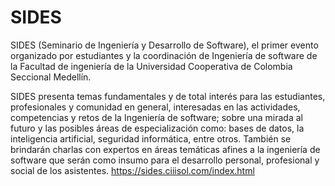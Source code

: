# SIDES
SIDES (Seminario de Ingeniería y Desarrollo de Software), el primer evento organizado por estudiantes y la coordinación de Ingeniería de software de la Facultad de ingeniería de la Universidad Cooperativa de Colombia Seccional Medellín.

SIDES presenta temas fundamentales y de total interés para las estudiantes, profesionales y comunidad en general, interesadas en las actividades, 
        competencias y retos de la Ingeniería de software; sobre una mirada al futuro y las posibles áreas de especialización como:
        bases de datos, la inteligencia artificial, seguridad informática, entre otros. También se brindarán charlas con expertos en áreas
        temáticas afines a la ingeniería de software que serán como insumo para el desarrollo personal, profesional y social de los asistentes.
https://sides.ciiisol.com/index.html
